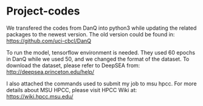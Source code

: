 # Project-codes
We transfered the codes from DanQ into python3 while updating the related packages to the newest version. The old version could be found in: https://github.com/uci-cbcl/DanQ

To run the model, tensorflow environment is needed. They used 60 epochs in DanQ while we used 50, and we changed the format of the dataset. To download the dataset, please refer to DeepSEA from:
http://deepsea.princeton.edu/help/

I also attached the commands used to submit my job to msu hpcc. For more details about MSU HPCC, please visit HPCC Wiki at: https://wiki.hpcc.msu.edu/
